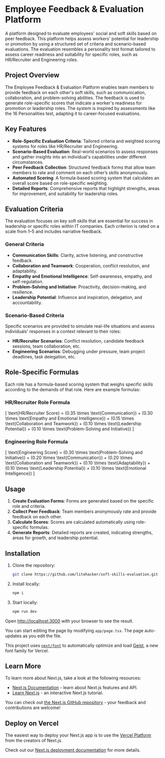 # Employee Feedback & Evaluation Platform

A platform designed to evaluate employees' social and soft skills based on peer feedback. This platform helps assess workers' potential for leadership or promotion by using a structured set of criteria and scenario-based evaluations. The evaluation resembles a personality test format tailored to assess career readiness and suitability for specific roles, such as HR/Recruiter and Engineering roles.

## Project Overview

The Employee Feedback & Evaluation Platform enables team members to provide feedback on each other's soft skills, such as communication, collaboration, and problem-solving abilities. The feedback is used to generate role-specific scores that indicate a worker's readiness for promotion or leadership roles. The system is inspired by assessments like the 16 Personalities test, adapting it to career-focused evaluations.

## Key Features

- **Role-Specific Evaluation Criteria**: Tailored criteria and weighted scoring systems for roles like HR/Recruiter and Engineering.
- **Scenario-Based Evaluation**: Real-world scenarios to assess responses and gather insights into an individual's capabilities under different circumstances.
- **Peer Feedback Collection**: Structured feedback forms that allow team members to rate and comment on each other’s skills anonymously.
- **Automated Scoring**: A formula-based scoring system that calculates an overall score based on role-specific weighting.
- **Detailed Reports**: Comprehensive reports that highlight strengths, areas for improvement, and suitability for leadership roles.

## Evaluation Criteria

The evaluation focuses on key soft skills that are essential for success in leadership or specific roles within IT companies. Each criterion is rated on a scale from 1–5 and includes narrative feedback.

### General Criteria

- **Communication Skills**: Clarity, active listening, and constructive feedback.
- **Collaboration and Teamwork**: Cooperation, conflict resolution, and adaptability.
- **Empathy and Emotional Intelligence**: Self-awareness, empathy, and self-regulation.
- **Problem-Solving and Initiative**: Proactivity, decision-making, and resilience.
- **Leadership Potential**: Influence and inspiration, delegation, and accountability.

### Scenario-Based Criteria

Specific scenarios are provided to simulate real-life situations and assess individuals' responses in a context relevant to their roles:

- **HR/Recruiter Scenarios**: Conflict resolution, candidate feedback sessions, team collaboration, etc.
- **Engineering Scenarios**: Debugging under pressure, team project deadlines, task delegation, etc.

## Role-Specific Formulas

Each role has a formula-based scoring system that weighs specific skills according to the demands of that role. Here are example formulas:

### HR/Recruiter Role Formula

\[
\text{HR/Recruiter Score} = (0.35 \times \text{Communication}) + (0.30 \times \text{Empathy and Emotional Intelligence}) + (0.15 \times \text{Collaboration and Teamwork}) + (0.10 \times \text{Leadership Potential}) + (0.10 \times \text{Problem-Solving and Initiative})
\]

### Engineering Role Formula

\[
\text{Engineering Score} = (0.30 \times \text{Problem-Solving and Initiative}) + (0.20 \times \text{Communication}) + (0.20 \times \text{Collaboration and Teamwork}) + (0.10 \times \text{Adaptability}) + (0.10 \times \text{Leadership Potential}) + (0.10 \times \text{Emotional Intelligence})
\]

## Usage

1. **Create Evaluation Forms**: Forms are generated based on the specific role and criteria.
2. **Collect Peer Feedback**: Team members anonymously rate and provide feedback on each other.
3. **Calculate Scores**: Scores are calculated automatically using role-specific formulas.
4. **Generate Reports**: Detailed reports are created, indicating strengths, areas for growth, and leadership potential.

## Installation

1. Clone the repository:

   ```bash
   git clone https://github.com/litehacker/soft-skills-evaluation.git
   ```

2. Install locally:

   ```bash
   npm i
   ```

3. Start locally:

   ```bash
   npm run dev
   ```

Open [http://localhost:3000](http://localhost:3000) with your browser to see the result.

You can start editing the page by modifying `app/page.tsx`. The page auto-updates as you edit the file.

This project uses [`next/font`](https://nextjs.org/docs/app/building-your-application/optimizing/fonts) to automatically optimize and load [Geist](https://vercel.com/font), a new font family for Vercel.

## Learn More

To learn more about Next.js, take a look at the following resources:

- [Next.js Documentation](https://nextjs.org/docs) - learn about Next.js features and API.
- [Learn Next.js](https://nextjs.org/learn) - an interactive Next.js tutorial.

You can check out [the Next.js GitHub repository](https://github.com/vercel/next.js) - your feedback and contributions are welcome!

## Deploy on Vercel

The easiest way to deploy your Next.js app is to use the [Vercel Platform](https://vercel.com/new?utm_medium=default-template&filter=next.js&utm_source=create-next-app&utm_campaign=create-next-app-readme) from the creators of Next.js.

Check out our [Next.js deployment documentation](https://nextjs.org/docs/app/building-your-application/deploying) for more details.
